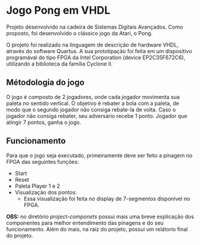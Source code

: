 # Jogo Pong em VHDL
Projeto desenvolvido na cadeira de Sistemas Digitais Avançados. Como proposto, foi desenvolvido o clássico
jogo da Atari, o Pong. 

O projeto foi realizado na linguagem de descrição de hardware VHDL, através do software Quartus. A sua prototipação foi feita em um dispositivo programával do tipo FPGA da Intel Corporation (device EP2C35F672C6), utilizando a biblioteca da família Cyclone II. 

## Métodologia do jogo
O jogo é composto de 2 jogadores, onde cada jogador movimenta sua
paleta no sentido vertical. O objetivo é rebater a bola com a paleta, de modo que o segundo
jogador não consiga rebate-la de volta. Caso o jogador não consiga rebater, seu adversário recebe 1 ponto.
Jogador que atingir 7 pontos, ganha o jogo.

## Funcionamento
Para que o jogo seja executado, primeiramente deve ser feito a pinagem no FPGA das seguintes funções:
* Start
* Reset
* Paleta Player 1 e 2
* Visualização dos pontos:
  * Essa visualização foi feita no display de 7-segmentos disponível no FPGA.
  
 **OBS:** no diretório *project-componets* possui mais uma breve explicação dos componentes para melhor entendimento
 das pinagens e do seu funcionamento. Além do mais, na raiz do projeto, possui um relátorio final do projeto.
